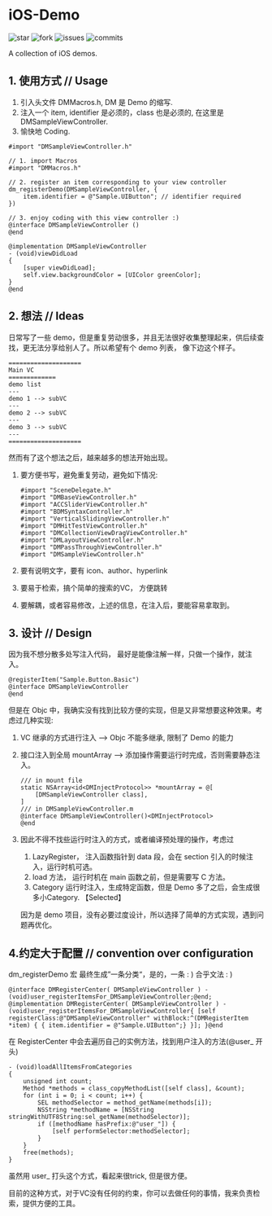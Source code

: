 # iOS-Demo

![star](https://badgen.net/github/stars/butub1/iOS-Demo) ![fork](https://badgen.net/github/forks/butub1/iOS-Demo) ![issues](https://badgen.net/github/issues/butub1/iOS-Demo) ![commits](https://img.shields.io/github/commits-since/butub1/iOS-Demo/v0.1.svg)

A collection of iOS demos.

## 1. 使用方式 // Usage

1. 引入头文件 DMMacros.h, DM 是 Demo 的缩写.
2. 注入一个 item, identifier 是必须的，class 也是必须的, 在这里是 DMSampleViewController.
3. 愉快地 Coding.

```objc
#import "DMSampleViewController.h"

// 1. import Macros
#import "DMMacros.h" 

// 2. register an item corresponding to your view controller
dm_registerDemo(DMSampleViewController, {
    item.identifier = @"Sample.UIButton"; // identifier required
})

// 3. enjoy coding with this view controller :)
@interface DMSampleViewController ()
@end

@implementation DMSampleViewController
- (void)viewDidLoad
{
    [super viewDidLoad];
    self.view.backgroundColor = [UIColor greenColor];
}
@end
```

## 2. 想法 // Ideas

日常写了一些 demo，但是重复劳动很多，并且无法很好收集整理起来，供后续查找，更无法分享给别人了。所以希望有个 demo 列表， 像下边这个样子。

```textile
====================
Main VC
=============
demo list
---
demo 1 --> subVC
---
demo 2 --> subVC
---
demo 3 --> subVC
---
====================
```

然而有了这个想法之后，越来越多的想法开始出现。

1. 要方便书写，避免重复劳动，避免如下情况:

   ```objc
   #import "SceneDelegate.h"
   #import "DMBaseViewController.h"
   #import "ACCSliderViewController.h"
   #import "BDMSyntaxController.h"
   #import "VerticalSlidingViewController.h"
   #import "DMHitTestViewController.h"
   #import "DMCollectionViewDragViewController.h"
   #import "DMLayoutViewController.h"
   #import "DMPassThroughViewController.h"
   #import "DMSampleViewController.h"
   ```
2. 要有说明文字，要有 icon、author、hyperlink
3. 要易于检索，搞个简单的搜索的VC， 方便跳转
4. 要解耦，或者容易修改，上述的信息，在注入后，要能容易拿取到。

## 3. 设计 // Design

因为我不想分散多处写注入代码， 最好是能像注解一样，只做一个操作，就注入。

```objc
@registerItem("Sample.Button.Basic")
@interface DMSampleViewController
@end
```

但是在 Objc 中，我确实没有找到比较方便的实现，但是又非常想要这种效果。考虑过几种实现:

1. VC 继承的方式进行注入 --> Objc 不能多继承, 限制了 Demo 的能力
2. 接口注入到全局 mountArray  --> 添加操作需要运行时完成，否则需要静态注入。

   ```objc
   /// in mount file
   static NSArray<id<DMInjectProtocol>> *mountArray = @[
       [DMSampleViewController class],
   ]
   /// in DMSampleViewController.m
   @interface DMSampleViewController()<DMInjectProtocol>
   @end
   ```
3. 因此不得不找些运行时注入的方式，或者编译预处理的操作，考虑过

   1. LazyRegister， 注入函数指针到 data 段，会在 section 引入的时候注入，运行时机可选。
   2. load 方法， 运行时机在 main 函数之前，但是需要写 C 方法。
   3. Category 运行时注入，生成特定函数，但是 Demo 多了之后，会生成很多小Category. 【Selected】

   因为是 demo 项目，没有必要过度设计，所以选择了简单的方式实现，遇到问题再优化。

## 4.约定大于配置 // convention over configuration

dm_registerDemo 宏 最终生成”一条分类“，是的，一条 : ) 合乎文法 : )

```objc
@interface DMRegisterCenter( DMSampleViewController ) - (void)user_registerItemsFor_DMSampleViewController;@end; @implementation DMRegisterCenter( DMSampleViewController ) - (void)user_registerItemsFor_DMSampleViewController{ [self registerClass:@"DMSampleViewController" withBlock:^(DMRegisterItem *item) { { item.identifier = @"Sample.UIButton";} }]; }@end
```

在 RegisterCenter 中会去遍历自己的实例方法，找到用户注入的方法(@user_ 开头)

```objc
- (void)loadAllItemsFromCategories
{
    unsigned int count;
    Method *methods = class_copyMethodList([self class], &count);
    for (int i = 0; i < count; i++) {
        SEL methodSelector = method_getName(methods[i]);
        NSString *methodName = [NSString stringWithUTF8String:sel_getName(methodSelector)];
        if ([methodName hasPrefix:@"user_"]) {
            [self performSelector:methodSelector];
        }
    }
    free(methods);
}
```

虽然用 user_ 打头这个方式，看起来很trick, 但是很方便。

目前的这种方式，对于VC没有任何的约束，你可以去做任何的事情，我来负责检索，提供方便的工具。
